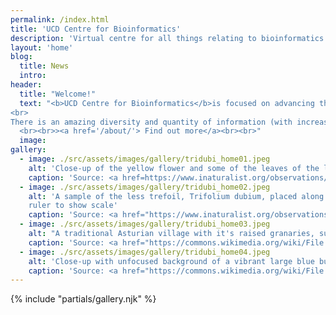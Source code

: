 ```yaml
---
permalink: /index.html
title: 'UCD Centre for Bioinformatics'
description: 'Virtual centre for all things relating to bioinformatics and computational biology in UCD'
layout: 'home'
blog:
  title: News
  intro:
header:
  title: "Welcome!"
  text: "<b>UCD Centre for Bioinformatics</b>is focused on advancing the quality of bioinformatics science.  It supports academic researchers working in the areas of bioinformatics, genomics and molecular evolution.  It encourages interdisciplinary collaborations inside and outside UCD through PhD programmes, teaching and software provision.  Key areas include sequence alignment, molecular evolution, short peptides, protein structure prediction, cancer, pathogens.
<br>
There is an amazing diversity and quantity of information (with increasingly complex linkages) emerging in the biological and medical sciences. Bioinformatics is the use of computational approaches to make sense of biology, especially to analyse molecular sequences of DNA, RNA and protein. The UCD Centre for Bioinformatics aims to connect and consolidate resources and know-how on campus in one location!
  <br><br>><a href='/about/'> Find out more</a><br><br>"
  image:
gallery:
  - image: ./src/assets/images/gallery/tridubi_home01.jpeg
    alt: 'Close-up of the yellow flower and some of the leaves of the lesser trefoil, Trifolium dubium'
    caption: 'Source: <a href=https://www.inaturalist.org/observations/43421323>iNaturalist</a> | © Yoshimasa Uchiyama, <a href="https://creativecommons.org/licenses/by-nc/4.0/">CC BY-NC 4.0</a>'
  - image: ./src/assets/images/gallery/tridubi_home02.jpeg
    alt: 'A sample of the less trefoil, Trifolium dubium, placed along a
    ruler to show scale'
    caption: 'Source: <a href="https://www.inaturalist.org/observations/95464942">iNaturalist</a> | © Gennadiy Okatov, <a href="https://creativecommons.org/licenses/by-nc/4.0/">CC BY-NC 4.0</a>'
  - image: ./src/assets/images/gallery/tridubi_home03.jpeg
    alt: "A traditional Asturian village with it's raised granaries, surrounded by lush green hills and mountains"
    caption: 'Source: <a href="https://commons.wikimedia.org/wiki/File:Trifolium_dubium_sl6.jpg">Wikimedia</a> | © Stefan Lefnaer, <a href="https://creativecommons.org/licenses/by-sa/4.0/deed.en">CC BY-SA 4.0</a>'
  - image: ./src/assets/images/gallery/tridubi_home04.jpeg
    alt: 'Close-up with unfocused background of a vibrant large blue butterfly gracefully perched on a delicate flower amidst lush green grass'
    caption: 'Source: <a href="https://commons.wikimedia.org/wiki/File:Lesser_Trefoil_%2849189119337%29.jpg">Wikimedia</a> | © Lawn Weeds, <a href="https://creativecommons.org/licenses/by/2.0/deed.en">CC BY 2.0</a>'
---
```


{% include "partials/gallery.njk" %}

